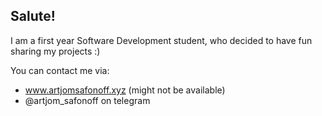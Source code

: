 ## Salute! 

I am a first year Software Development student, who decided to have fun sharing my projects :)

You can contact me via:
- www.artjomsafonoff.xyz (might not be available)
- @artjom_safonoff on telegram

<!---
dacsson/dacsson is a ✨ special ✨ repository because its `README.md` (this file) appears on your GitHub profile.
You can click the Preview link to take a look at your changes.
--->
